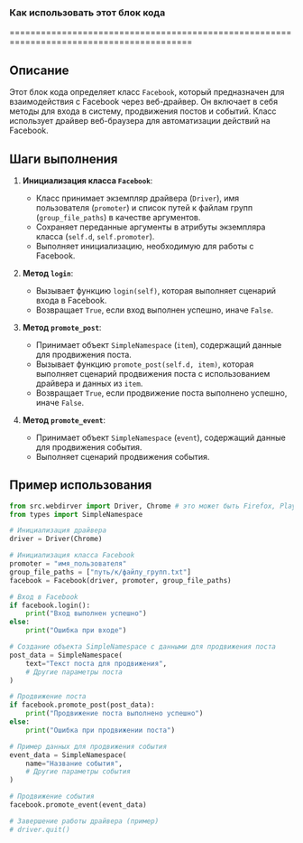 ### Как использовать этот блок кода
=========================================================================================

Описание
-------------------------
Этот блок кода определяет класс `Facebook`, который предназначен для взаимодействия с Facebook через веб-драйвер. Он включает в себя методы для входа в систему, продвижения постов и событий. Класс использует драйвер веб-браузера для автоматизации действий на Facebook.

Шаги выполнения
-------------------------
1. **Инициализация класса `Facebook`**:
   - Класс принимает экземпляр драйвера (`Driver`), имя пользователя (`promoter`) и список путей к файлам групп (`group_file_paths`) в качестве аргументов.
   - Сохраняет переданные аргументы в атрибуты экземпляра класса (`self.d`, `self.promoter`).
   - Выполняет инициализацию, необходимую для работы с Facebook.

2. **Метод `login`**:
   - Вызывает функцию `login(self)`, которая выполняет сценарий входа в Facebook.
   - Возвращает `True`, если вход выполнен успешно, иначе `False`.

3. **Метод `promote_post`**:
   - Принимает объект `SimpleNamespace` (`item`), содержащий данные для продвижения поста.
   - Вызывает функцию `promote_post(self.d, item)`, которая выполняет сценарий продвижения поста с использованием драйвера и данных из `item`.
   - Возвращает `True`, если продвижение поста выполнено успешно, иначе `False`.

4. **Метод `promote_event`**:
   - Принимает объект `SimpleNamespace` (`event`), содержащий данные для продвижения события.
   - Выполняет сценарий продвижения события.

Пример использования
-------------------------

```python
from src.webdirver import Driver, Chrome # это может быть Firefox, Playwright и т.д.
from types import SimpleNamespace

# Инициализация драйвера
driver = Driver(Chrome)

# Инициализация класса Facebook
promoter = "имя_пользователя"
group_file_paths = ["путь/к/файлу_групп.txt"]
facebook = Facebook(driver, promoter, group_file_paths)

# Вход в Facebook
if facebook.login():
    print("Вход выполнен успешно")
else:
    print("Ошибка при входе")

# Создание объекта SimpleNamespace с данными для продвижения поста
post_data = SimpleNamespace(
    text="Текст поста для продвижения",
    # Другие параметры поста
)

# Продвижение поста
if facebook.promote_post(post_data):
    print("Продвижение поста выполнено успешно")
else:
    print("Ошибка при продвижении поста")

# Пример данных для продвижения события
event_data = SimpleNamespace(
    name="Название события",
    # Другие параметры события
)

# Продвижение события
facebook.promote_event(event_data)

# Завершение работы драйвера (пример)
# driver.quit()